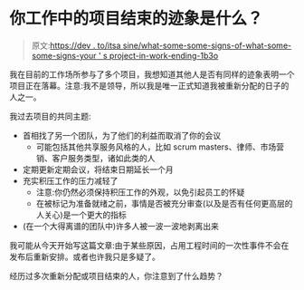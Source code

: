 # 你工作中的项目结束的迹象是什么？

> 原文:[https://dev . to/itsa sine/what-some-some-signs-of-what-some-some-signs-your ' s project-in-work-ending-1b3o](https://dev.to/itsasine/what-are-some-signs-that-your-project-at-work-is-ending-1b3o)

我在目前的工作场所参与了多个项目，我想知道其他人是否有同样的迹象表明一个项目正在落幕。注意:我不是领导，所以我是唯一正式知道我被重新分配的日子的人之一。

我过去项目的共同主题:

*   首相找了另一个团队，为了他们的利益而取消了你的会议
    *   可能包括其他共享服务风格的人，比如 scrum masters、律师、市场营销、客户服务类型，诸如此类的人
*   定期更新定期会议，将结束日期延长一个月
*   充实积压工作的压力减轻了
    *   注意:你仍然必须保持积压工作的外观，以免引起员工的怀疑
    *   在被标记为准备就绪之前，事情是否被充分审查(以及是否有任何更高层的人关心)是一个更大的指标
*   (在一个大得离谱的团队中)许多人被一波一波地剥离出来

我可能从今天开始写这篇文章:由于某些原因，占用工程时间的一次性事件不会在发布后重新安排。或者也许我只是多疑了。

经历过多次重新分配或项目结束的人，你注意到了什么趋势？